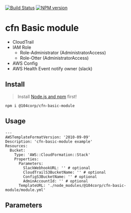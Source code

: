 [![Build Status](https://travis-ci.org/104corp/cfn-basic-module.svg?branch=master)](https://travis-ci.org/104corp/cfn-basic-module)
[![NPM version](https://img.shields.io/npm/v/@104corp/cfn-basic-module.svg)](https://www.npmjs.com/package/@104corp/cfn-basic-module)

# cfn Basic module

* CloudTrail
* IAM Role
    * Role-Administrator (AdministratorAccess)
    * Role-Otter (AdministratorAccess)
* AWS Config
* AWS Health Event notify owner (slack)


## Install

> Install [Node.js and npm](https://nodejs.org/) first!

```
npm i @104corp/cfn-basic-module
```

## Usage

```
---
AWSTemplateFormatVersion: '2010-09-09'
Description: 'cfn-basic-module example'
Resources:
  Bucket:
    Type: 'AWS::CloudFormation::Stack'
    Properties:
      Parameters:
        SlackWebhookURL: '' # optional
        CloudTrailS3BucketName: '' # optional
        ConfigS3BucketName: '' # optional
        AdminAccountId: '' # optional
      TemplateURL: './node_modules/@104corp/cfn-basic-module/module.yml'
```

## Parameters


